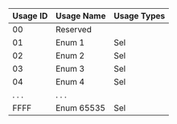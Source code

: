 | Usage ID | Usage Name | Usage Types |
|----------|------------|-------------|
| 00       | Reserved   |             |
| 01       | Enum 1     | Sel         |
| 02       | Enum 2     | Sel         |
| 03       | Enum 3     | Sel         |
| 04       | Enum 4     | Sel         |
| . . .    | . . .      |             |
| FFFF     | Enum 65535 | Sel         |
